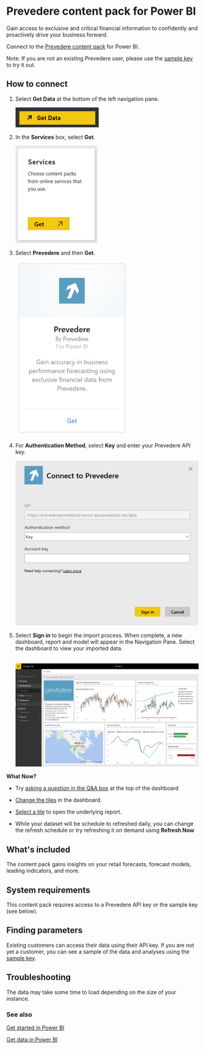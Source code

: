 <properties
   pageTitle="Prevedere content pack"
   description="Prevedere content pack for Power BI"
   services="powerbi"
   documentationCenter=""
   authors="joeshoukry"
   manager="mblythe"
   backup=""
   editor=""
   tags=""
   qualityFocus="no"
   qualityDate=""/>

<tags
   ms.service="powerbi"
   ms.devlang="NA"
   ms.topic="article"
   ms.tgt_pltfrm="NA"
   ms.workload="powerbi"
   ms.date="12/08/2016"
   ms.author="yshoukry"/>
# Prevedere content pack for Power&nbsp;BI

Gain access to exclusive and critical financial information to confidently and proactively drive your business forward.

Connect to the [Prevedere content pack](https://app.powerbi.com/getdata/services/prevedere) for Power BI.

Note: If you are not an existing Prevedere user, please use the [sample key](https://prevederepowerbiconnector.azurewebsites.net/static/learnmore.html) to try it out.

## How to connect

1.  Select **Get Data** at the bottom of the left navigation pane.

	![](media/powerbi-content-pack-prevedere/getdata.png)

2.  In the **Services** box, select **Get**.

	![](media/powerbi-content-pack-prevedere/services.png)

3.  Select **Prevedere** and then **Get**.

	![](media/powerbi-content-pack-prevedere/connect.png)

4. For **Authentication Method**, select **Key** and enter your Prevedere API key.

	![](media/powerbi-content-pack-prevedere/creds.png)

5. Select **Sign in** to begin the import process. When complete, a new dashboard, report and model will appear in the Navigation Pane. Select the dashboard to view your imported data.

	 ![](media/powerbi-content-pack-prevedere/dashboard.png)


**What Now?**

- Try [asking a question in the Q&A box](powerbi-service-q-and-a.md) at the top of the dashboard

- [Change the tiles](powerbi-service-edit-a-tile-in-a-dashboard.md) in the dashboard.

- [Select a tile](powerbi-service-dashboard-tiles.md) to open the underlying report.

- While your dataset will be schedule to refreshed daily, you can change the refresh schedule or try refreshing it on demand using **Refresh Now**


## What's included

The content pack gains insights on your retail forecasts, forecast models, leading indicators, and more.

## System requirements

This content pack requires access to a Prevedere API key or the sample key (see below).

## Finding parameters
<a name="FindingParams"></a>

Existing customers can access their data using their API key. If you are not yet a customer, you can see a sample of the data and analyses using the [sample key](https://prevederepowerbiconnector.azurewebsites.net/static/learnmore.html).

## Troubleshooting
The data may take some time to load depending on the size of your instance.

### See also

[Get started in Power BI](powerbi-service-get-started.md)

[Get data in Power BI](powerbi-service-get-data.md)
